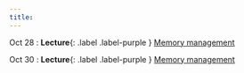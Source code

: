 ```yaml
---
title:
---
```


Oct 28
: **Lecture**{: .label .label-purple } [Memory management](#)

Oct 30
: **Lecture**{: .label .label-purple } [Memory management](#)